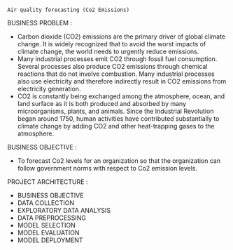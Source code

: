                                                                             Air quality forecasting (Co2 Emissions)
BUSINESS PROBLEM :
- Carbon dioxide (CO2) emissions are the primary driver of global climate change. It is widely recognized that to avoid the worst impacts of climate change, the world needs to urgently 
  reduce emissions.
- Many industrial processes emit CO2 through fossil fuel consumption. Several processes also produce CO2 emissions through chemical reactions that do not involve combustion. Many 
  industrial processes also use electricity and therefore indirectly result in CO2 emissions from electricity generation.
- CO2 is constantly being exchanged among the atmosphere, ocean, and land surface as it is both produced and absorbed by many microorganisms, plants, and animals. Since the Industrial 
  Revolution began around 1750, human activities have contributed substantially to climate change by adding CO2 and other heat-trapping gases to the atmosphere.

BUSINESS  OBJECTIVE : 
- To forecast Co2 levels for an organization so that the organization can follow government norms with respect to Co2 emission levels.

PROJECT  ARCHITECTURE :
- BUSINESS OBJECTIVE
- DATA COLLECTION
- EXPLORATORY DATA ANALYSIS
- DATA PREPROCESSING
- MODEL SELECTION
- MODEL EVALUATION
- MODEL DEPLOYMENT

